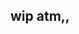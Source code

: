 ## wip atm,,

<!--
**sn4kewrath/sn4kewrath** is a ✨ _special_ ✨ repository because its `README.md` (this file) appears on your GitHub profile.


-->
